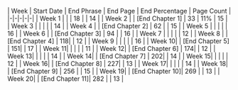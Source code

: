 | Week | Start Date | End Phrase | End Page | End Percentage | Page Count |
|-|-|-|-|-|
| Week 1 | | | 18 | | 14 |
| Week 2 | | [End Chapter 1] | 33 | 11% | 15 |
| Week 3 | | | | | 14 |
| Week 4 | | [End Chapter 2] | 62 | | 15 |
| Week 5 | | | | | 16 |
| Week 6 | | [End Chapter 3] | 94 | | 16 |
| Week 7 | | | | | 12 |
| Week 8 | | [End Chapter 4] | 118| | 12 |
| Week 9 | | | | | 16 |
| Week 10| | [End Chapter 5] | 151| | 17 |
| Week 11| | | | | 11 |
| Week 12| | [End Chapter 6] | 174| | 12 |
| Week 13| | | | | 14 |
| Week 14| | [End Chapter 7] | 202| | 14 |
| Week 15| | | | | 12 |
| Week 16| | [End Chapter 8] | 227| | 13 |
| Week 17| | | | | 14 |
| Week 18| | [End Chapter 9] | 256 | | 15 |
| Week 19| | [End Chapter 10]| 269 | | 13 |
| Week 20| | [End Chapter 11]| 282 | | 13 |
